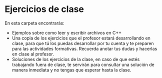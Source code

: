 # Ejercicios de clase

En esta carpeta encontrarás:
* Ejemplos sobre como leer y escribir archivos en C++
* Una copia de los ejercicios que el profesor estará desarrollando en clase, para que tú los puedas desarrollar por tu cuenta y te preparen para las actividades formativas. Recuerda anotar tus dudas y hacerlas en clase al profesor.
* Soluciones de los ejercicios de la clase, en caso de que estés trabajando fuera de clase, te servirán para consultar una solución de manera inmediata y no tengas que esperar hasta la clase.
